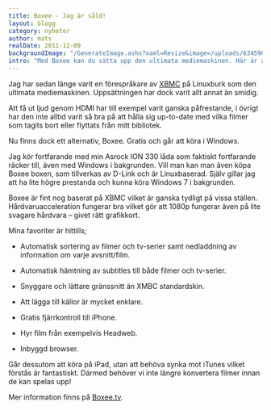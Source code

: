 ```yaml
---
title: Boxee - Jag är såld!
layout: blogg
category: nyheter
author: mats
realDate: 2011-12-09
backgroundImage: "/GenerateImage.ashx?xaml=Resize&image=/uploads/634590166291664357-image003.png@01CCB40F.B3C67A60__image003.png&format=png&maxWidth=375&maxHeight=375"
intro: "Med Boxee kan du sätta upp den ultimata mediemaskinen. Här är alla fördelarna."
---
```



Jag har sedan länge varit en förespråkare av [XBMC](http://tekniken.nu/nyheter-och-trender/nvidia-ion-330--xbmc--mediacenter-i-varldsklass) på Linuxburk som den ultimata mediemaskinen. Uppsättningen har dock varit allt annat än smidig.

Att få ut ljud genom HDMI har till exempel varit ganska påfrestande, i övrigt har den inte alltid varit så bra på att hålla sig up-to-date med vilka filmer som tagits bort eller flyttats från mitt bibliotek.

Nu finns dock ett alternativ, Boxee. Gratis och går att köra i Windows.

Jag kör fortfarande med min Asrock ION 330 låda som faktiskt fortfarande räcker till, även med Windows i bakgrunden. Vill man kan man även köpa Boxee boxen, som tillverkas av D-Link och är Linuxbaserad. Själv gillar jag att ha lite högre prestanda och kunna köra Windows 7 i bakgrunden.

Boxee är fint nog baserat på XBMC vilket är ganska tydligt på vissa ställen. Hårdvaruacceleration fungerar bra vilket gör att 1080p fungerar även på lite svagare hårdvara – givet rätt grafikkort.

Mina favoriter är hittills;

- Automatisk sortering av filmer och tv-serier samt nedladdning av information om varje avsnitt/film.

- Automatisk hämtning av subtitles till både filmer och tv-serier.

- Snyggare och lättare gränssnitt än XMBC standardskin.

- Att lägga till källor är mycket enklare.

- Gratis fjärrkontroll till iPhone.

- Hyr film från exempelvis Headweb.

- Inbyggd browser.

Går dessutom att köra på iPad, utan att behöva synka mot iTunes vilket förstås är fantastiskt. Därmed behöver vi inte längre konvertera filmer innan de kan spelas upp!

Mer information finns på [Boxee.tv](http://www.boxee.tv/).

